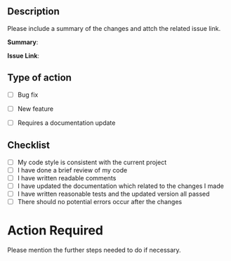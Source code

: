## Description

Please include a summary of the changes and attch the related issue link. 

**Summary**: 

**Issue Link**: 

## Type of action

- [ ] Bug fix 
- [ ] New feature
- [ ] Requires a documentation update


## Checklist

- [ ] My code style is consistent with the current project
- [ ] I have done a brief review of my code
- [ ] I have written readable comments
- [ ] I have updated the documentation which related to the changes I made
- [ ] I have written reasonable tests and the updated version all passed
- [ ] There should no potential errors occur after the changes

# Action Required

Please mention the further steps needed to do if necessary.
